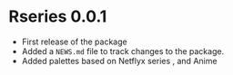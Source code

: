 # Rseries 0.0.1

* First release of the package
* Added a `NEWS.md` file to track changes to the package.
* Added palettes based on Netflyx series , and Anime